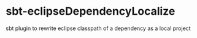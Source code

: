 # sbt-eclipseDependencyLocalize
sbt plugin to rewrite eclipse classpath of a dependency as a local project
